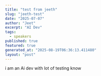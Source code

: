 ```yaml
---
title: "test from jeeth"
slug: "jeeth-test"
date: "2025-07-07"
author: "Jeet"
excerpt: "AI Dev"
tags:
  - speakers
published: true
featured: true
generated_at: "2025-08-19T06:36:13.411480"
layout: "post"
---
```


i am an Ai dev with lot of testing know